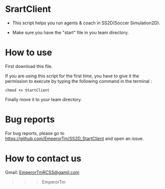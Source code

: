 
# SrartClient


- This script helps you run agents & coach in SS2D(Soccer Simulation2D).


- Make sure you have the "start" file in you team directory.

# How to use

First download this file.

If you are using this script for the first time, you have to give it the
permission to execute by typing the following command in the terminal :
```
chmod +x StartClient
```

Finally move it to your team directory.
# Bug reports
For bug reports, please go to https://github.com/EmperorTm/SS2D_StartClient and open an issue.

# How to contact us

Gmail: EmperorTmRCSS@gamil.com



>>> EmperorTm

